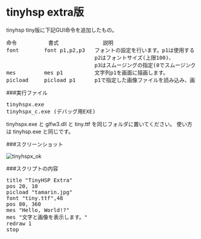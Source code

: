 # tinyhsp extra版

tinyhsp tiny版に下記GUI命令を追加したもの。
<pre>
命令			書式				説明
font		font p1,p2,p3	フォントの設定を行います。p1は使用するTTFファイルを拡張子まで含めて指定。
							p2はフォントサイズ(上限100)、
							p3はスムージングの指定(0でスムージングなし、16でスムージングあり)です。
mes			mes p1			文字列p1を画面に描画します。
picload		picload p1		p1で指定した画像ファイルを読み込み、画面に表示します。
</pre>
###実行ファイル
<pre>
tinyhspx.exe
tinyhspx_c.exe (デバッグ用EXE)
</pre>
tinyhspx.exe と glfw3.dll と tiny.ttf を同じフォルダに置いてください。
使い方は tinyhsp.exe と同じです。

###スクリーンショット

![tinyhspx_ok](https://cloud.githubusercontent.com/assets/24917310/23071003/45e199a0-f570-11e6-8e74-21320d8e72de.jpg)

###スクリプトの内容
<pre>
title "TinyHSP Extra"
pos 20, 10
picload "tamarin.jpg"
font "tiny.ttf",48
pos 80, 360
mes "Hello, World!?"
mes "文字と画像を表示します。"
redraw 1
stop
</pre>
